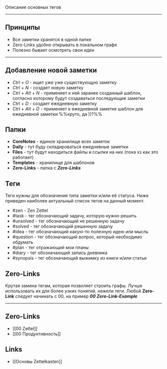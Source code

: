 Описание основных тегов 
___
## Принципы

- Все заметки хранятся в одной папке
- Zero-Links удобно открывать в локальном графе
- Полезно бывает осмотреть свои идеи
___
## Добавление новой заметки

- *Ctrl + O* - ищет уже уже существующую заметку
- *Ctrl + N* - создает новую заметку
- *Ctrl + Alt + N* - применяет к ней заранее созданный шаблон, согласно которому будут создаваться последующие заметки
- *Ctrl + D* - создает ежедневную заметку
- *Ctrl + Alt + D* - применяет к ежедневной заметке шаблон для ежедневной заметки %%круто, да ))?%%

## Папки
- **CoreNotes** - единое хранилище всех заметок
- **Daily** - тут буду складироваться ежедневные заметки
- **Files** - тут будут находиться файлы и ссылки на них (пока хз как это работает)
- **Templates** - хранилище для шаблонов
- **Zero-Links** - папка с ***Zero-Links***

## Теги 

Теги нужны для обозначения типа заметки и/или её статуса.
Ниже приведен наиболее актуальный список тегов на данный момент.
- #zen - Zen Zettel
- #task - тег обозначающий задачу, которую нужно решить
- #unsolved - тег обозначающий не решенную задачу
- #solved - тег обозначающий решенную задачу
- #idea - тег обозначающий какую-то полезную идею или мысль
- #question - тег обозначающий вопрос, который необходимо обдумать
- #plan - тег отражающий мои планы 
- #diary - тег обозначающий запись дневника
- #synopsis - тег обозначающий выжимку из книги и/или статьи 
## Zero-Links 

Крутая замена тегам, которая позволяет строить графы. Лучше использовать их для более узких понятий, нежели теги.
Любой **Zero-Link** следует начинать с 00, на пример ***00 Zero-Link-Example***

___
## Zero-Links
- [[00 Zettel]]
- [[00 Продуктивность]]

## Links
- [[Основы  Zettelkasten]]